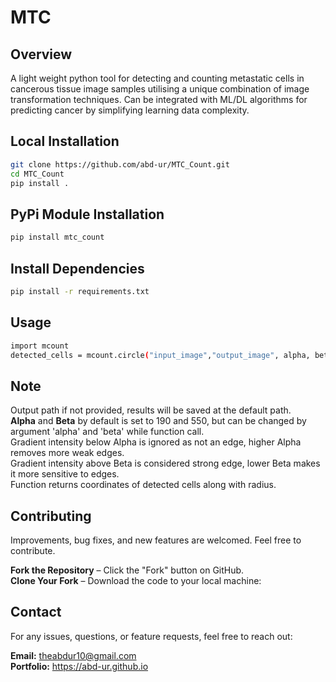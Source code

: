 # MTC 

## Overview  
A light weight python tool for detecting and counting metastatic cells in cancerous tissue image samples utilising a unique combination of image transformation techniques. Can be integrated with ML/DL algorithms for predicting cancer by simplifying learning data complexity.

##  Local Installation  
```bash
git clone https://github.com/abd-ur/MTC_Count.git
cd MTC_Count
pip install .
```
##  PyPi Module Installation  
```bash
pip install mtc_count
```
## Install Dependencies
```bash
pip install -r requirements.txt
```

##  Usage 
```bash
import mcount
detected_cells = mcount.circle("input_image","output_image", alpha, beta)
```
## Note
Output path if not provided, results will be saved at the default path.  
**Alpha** and **Beta** by default is set to 190 and 550, but can be changed by argument 'alpha' and 'beta' while function call.  
Gradient intensity below Alpha is ignored as not an edge, higher Alpha removes more weak edges.  
Gradient intensity above Beta is considered strong edge, lower Beta makes it more sensitive to edges.  
Function returns coordinates of detected cells along with radius.  

## Contributing 
Improvements, bug fixes, and new features are welcomed. Feel free to contribute.

**Fork the Repository** – Click the "Fork" button on GitHub.  
**Clone Your Fork** – Download the code to your local machine:

## Contact  
For any issues, questions, or feature requests, feel free to reach out:

**Email:** theabdur10@gmail.com  
**Portfolio:** https://abd-ur.github.io  
